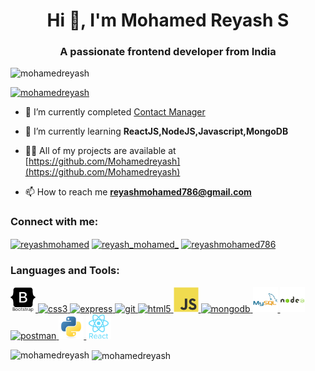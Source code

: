 <h1 align="center">Hi 👋, I'm Mohamed Reyash S</h1>
<h3 align="center">A passionate frontend developer from India</h3>

<p align="left"> <img src="https://komarev.com/ghpvc/?username=mohamedreyash&label=Profile%20views&color=0e75b6&style=flat" alt="mohamedreyash" /> </p>

<p align="left"> <a href="https://github.com/ryo-ma/github-profile-trophy"><img src="https://github-profile-trophy.vercel.app/?username=mohamedreyash" alt="mohamedreyash" /></a> </p>

- 🔭 I’m currently completed [Contact Manager](https://contact-manager-site.onrender.com/)

- 🌱 I’m currently learning **ReactJS,NodeJS,Javascript,MongoDB**

- 👨‍💻 All of my projects are available at [https://github.com/Mohamedreyash](https://github.com/Mohamedreyash)

- 📫 How to reach me **reyashmohamed786@gmail.com**

<h3 align="left">Connect with me:</h3>
<p align="left">
<a href="https://twitter.com/reyashmohamed" target="blank"><img align="center" src="https://www.vectorlogo.zone/logos/twitter/twitter-tile.svg" alt="reyashmohamed" height="30" width="40" /></a>
<a href="https://instagram.com/reyash_mohamed_" target="blank"><img align="center" src="https://www.vectorlogo.zone/logos/instagram/instagram-icon.svg" alt="reyash_mohamed_" height="30" width="40" /></a>
<a href="https://www.hackerrank.com/reyashmohamed786" target="blank"><img align="center" src="https://raw.githubusercontent.com/rahuldkjain/github-profile-readme-generator/master/src/images/icons/Social/hackerrank.svg" alt="reyashmohamed786" height="30" width="40" /></a>
</p>

<h3 align="left">Languages and Tools:</h3>
<p align="left"> <a href="https://getbootstrap.com" target="_blank" rel="noreferrer"> <img src="https://raw.githubusercontent.com/devicons/devicon/master/icons/bootstrap/bootstrap-plain-wordmark.svg" alt="bootstrap" width="40" height="40"/> </a> <a href="https://www.w3schools.com/css/" target="_blank" rel="noreferrer"> <img src="https://www.vectorlogo.zone/logos/w3_css/w3_css-icon.svg" alt="css3" width="40" height="40"/> </a> <a href="https://expressjs.com" target="_blank" rel="noreferrer"> <img src="https://www.vectorlogo.zone/logos/expressjs/expressjs-icon.svg" alt="express" width="40" height="40"/> </a> <a href="https://git-scm.com/" target="_blank" rel="noreferrer"> <img src="https://www.vectorlogo.zone/logos/git-scm/git-scm-icon.svg" alt="git" width="40" height="40"/> </a> <a href="https://www.w3.org/html/" target="_blank" rel="noreferrer"> <img src="https://www.vectorlogo.zone/logos/w3_html5/w3_html5-icon.svg" alt="html5" width="40" height="40"/> </a> <a href="https://developer.mozilla.org/en-US/docs/Web/JavaScript" target="_blank" rel="noreferrer"> <img src="https://raw.githubusercontent.com/devicons/devicon/master/icons/javascript/javascript-original.svg" alt="javascript" width="40" height="40"/> </a> <a href="https://www.mongodb.com/" target="_blank" rel="noreferrer"> <img src="https://www.vectorlogo.zone/logos/mongodb/mongodb-icon.svg" alt="mongodb" width="40" height="40"/> </a> <a href="https://www.mysql.com/" target="_blank" rel="noreferrer"> <img src="https://raw.githubusercontent.com/devicons/devicon/master/icons/mysql/mysql-original-wordmark.svg" alt="mysql" width="40" height="40"/> </a> <a href="https://nodejs.org" target="_blank" rel="noreferrer"> <img src="https://raw.githubusercontent.com/devicons/devicon/master/icons/nodejs/nodejs-original-wordmark.svg" alt="nodejs" width="40" height="40"/> </a> <a href="https://postman.com" target="_blank" rel="noreferrer"> <img src="https://www.vectorlogo.zone/logos/getpostman/getpostman-icon.svg" alt="postman" width="40" height="40"/> </a> <a href="https://www.python.org" target="_blank" rel="noreferrer"> <img src="https://raw.githubusercontent.com/devicons/devicon/master/icons/python/python-original.svg" alt="python" width="40" height="40"/> </a> <a href="https://reactjs.org/" target="_blank" rel="noreferrer"> <img src="https://raw.githubusercontent.com/devicons/devicon/master/icons/react/react-original-wordmark.svg" alt="react" width="40" height="40"/> </a> </p>

<p><img align="left" src="https://github-readme-stats.vercel.app/api/top-langs?username=mohamedreyash&show_icons=true&locale=en&layout=compact" alt="mohamedreyash" /></p>

<p>&nbsp;<img align="center" src="https://github-readme-stats.vercel.app/api?username=mohamedreyash&show_icons=true&locale=en" alt="mohamedreyash" /></p>

